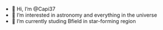 - 👋 Hi, I’m @Capi37
- 👀 I’m interested in astronomy and everything in the universe
- 🌱 I’m currently studing Bfield in star-forming region

<!---
Capi37/Capi37 is a ✨ special ✨ repository because its `README.md` (this file) appears on your GitHub profile.
You can click the Preview link to take a look at your changes.
--->
